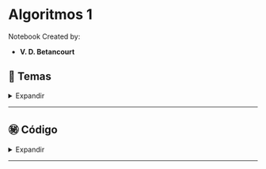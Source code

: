 # Algoritmos 1

Notebook Created by:

- **V. D. Betancourt**




## 📑 Temas

<details>
    <summary> Expandir </summary>

1. Divide y Vencerás (Divide and Conquer, DC)
2. Algoritmos Voraces (Greedy Algorithms)
3. Algoritmos con Vuelta Atrás (Backtracking)
4. Programación Dinámica
5. Problema Adicional

![]()

Créditos: Imagen generada con DALL-E.
   
</details>

----------------




## ㊙️ **Código**

<details>
    <summary> Expandir </summary>

Véase el Notebook:

- []()

</details>

----------------





